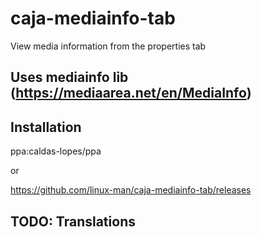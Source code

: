 # caja-mediainfo-tab
View media information from the properties tab

## Uses mediainfo lib (https://mediaarea.net/en/MediaInfo)

## Installation

ppa:caldas-lopes/ppa

or

https://github.com/linux-man/caja-mediainfo-tab/releases

## TODO: Translations
